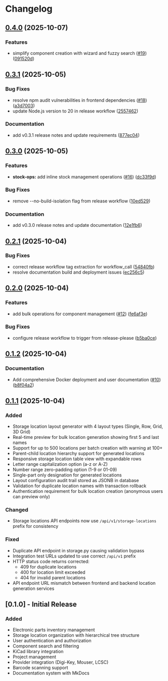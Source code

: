 # Changelog

## [0.4.0](https://github.com/madeinoz67/partshub/compare/v0.3.1...v0.4.0) (2025-10-07)


### Features

* simplify component creation with wizard and fuzzy search ([#19](https://github.com/madeinoz67/partshub/issues/19)) ([091520d](https://github.com/madeinoz67/partshub/commit/091520d6da41a9f2403fd48b3ed8afd051ed86a5))

## [0.3.1](https://github.com/madeinoz67/partshub/compare/v0.3.0...v0.3.1) (2025-10-05)


### Bug Fixes

* resolve npm audit vulnerabilities in frontend dependencies ([#18](https://github.com/madeinoz67/partshub/issues/18)) ([a3d7003](https://github.com/madeinoz67/partshub/commit/a3d7003fb7f12ebeff4ae7c9be2272ac8efc0374))
* update Node.js version to 20 in release workflow ([2557462](https://github.com/madeinoz67/partshub/commit/25574622ffebae77f2cdadb5c54d1606631f4fce))


### Documentation

* add v0.3.1 release notes and update requirements ([877ec04](https://github.com/madeinoz67/partshub/commit/877ec04e366077ec6de35a187ec26c767091ad78))

## [0.3.0](https://github.com/madeinoz67/partshub/compare/v0.2.1...v0.3.0) (2025-10-05)


### Features

* **stock-ops:** add inline stock management operations ([#16](https://github.com/madeinoz67/partshub/issues/16)) ([dc33f9d](https://github.com/madeinoz67/partshub/commit/dc33f9d4ebdd7ec0d6c7dbfa8e83a99910be0639))


### Bug Fixes

* remove --no-build-isolation flag from release workflow ([10ed529](https://github.com/madeinoz67/partshub/commit/10ed52975524edd5caee2f430e7a62476fa04d32))


### Documentation

* add v0.3.0 release notes and update documentation ([12e1fb6](https://github.com/madeinoz67/partshub/commit/12e1fb67a5600d126aa61742d291939d27ae5c29))

## [0.2.1](https://github.com/madeinoz67/partshub/compare/v0.2.0...v0.2.1) (2025-10-04)


### Bug Fixes

* correct release workflow tag extraction for workflow_call ([54840fb](https://github.com/madeinoz67/partshub/commit/54840fb4cdad0f9f1d040c67a57ed8cd239b480c))
* resolve documentation build and deployment issues ([ec256c5](https://github.com/madeinoz67/partshub/commit/ec256c58b97ee5d015dc16f0ae0fda21a0ba94fb))

## [0.2.0](https://github.com/madeinoz67/partshub/compare/v0.1.2...v0.2.0) (2025-10-04)


### Features

* add bulk operations for component management ([#12](https://github.com/madeinoz67/partshub/issues/12)) ([fe6af3e](https://github.com/madeinoz67/partshub/commit/fe6af3e75ee63a289290ade0947d93d66fd34b16))


### Bug Fixes

* configure release workflow to trigger from release-please ([b5ba0ce](https://github.com/madeinoz67/partshub/commit/b5ba0ce6bba64978c7aa3dc437ab839f89bf5040))

## [0.1.2](https://github.com/madeinoz67/partshub/compare/v0.1.1...v0.1.2) (2025-10-04)


### Documentation

* Add comprehensive Docker deployment and user documentation ([#10](https://github.com/madeinoz67/partshub/issues/10)) ([b8f04a2](https://github.com/madeinoz67/partshub/commit/b8f04a26b0516914b7346ead7af6de774752d95d))

## [0.1.1](https://github.com/madeinoz67/partshub/compare/v0.1.0...v0.1.1) (2025-10-04)

### Added
- Storage location layout generator with 4 layout types (Single, Row, Grid, 3D Grid)
- Real-time preview for bulk location generation showing first 5 and last names
- Support for up to 500 locations per batch creation with warning at 100+
- Parent-child location hierarchy support for generated locations
- Responsive storage location table view with expandable rows
- Letter range capitalization option (a-z or A-Z)
- Number range zero-padding option (1-9 or 01-09)
- Single-part only designation for generated locations
- Layout configuration audit trail stored as JSONB in database
- Validation for duplicate location names with transaction rollback
- Authentication requirement for bulk location creation (anonymous users can preview only)

### Changed
- Storage locations API endpoints now use `/api/v1/storage-locations` prefix for consistency

### Fixed
- Duplicate API endpoint in storage.py causing validation bypass
- Integration test URLs updated to use correct `/api/v1` prefix
- HTTP status code returns corrected:
  - 409 for duplicate locations
  - 400 for location limit exceeded
  - 404 for invalid parent locations
- API endpoint URL mismatch between frontend and backend location generation services

## [0.1.0] - Initial Release

### Added
- Electronic parts inventory management
- Storage location organization with hierarchical tree structure
- User authentication and authorization
- Component search and filtering
- KiCad library integration
- Project management
- Provider integration (Digi-Key, Mouser, LCSC)
- Barcode scanning support
- Documentation system with MkDocs
